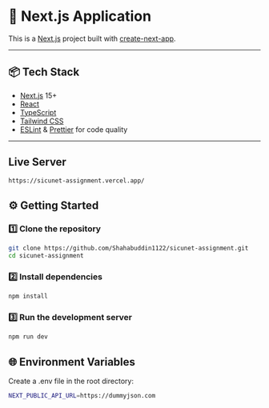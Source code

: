 # 🚀 Next.js Application

This is a [Next.js](https://nextjs.org/) project built with [create-next-app](https://nextjs.org/docs/app/api-reference/cli/create-next-app).

---

## 📦 Tech Stack
- [Next.js](https://nextjs.org/) 15+
- [React](https://react.dev/)
- [TypeScript](https://www.typescriptlang.org/)
- [Tailwind CSS](https://tailwindcss.com/) 
- [ESLint](https://eslint.org/) & [Prettier](https://prettier.io/) for code quality

---

## Live Server
```bash
https://sicunet-assignment.vercel.app/
```

## ⚙️ Getting Started

### 1️⃣ Clone the repository
```bash
git clone https://github.com/Shahabuddin1122/sicunet-assignment.git
cd sicunet-assignment
```
### 2️⃣ Install dependencies
```bash
npm install
```
### 3️⃣ Run the development server
```bash
npm run dev
```
## 🌐 Environment Variables
Create a .env file in the root directory:
```bash
NEXT_PUBLIC_API_URL=https://dummyjson.com
```
